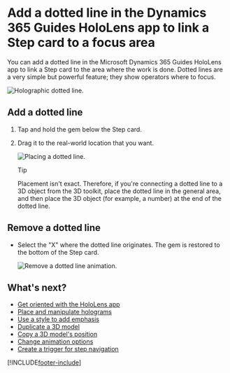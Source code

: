 

# Add a dotted line in the Dynamics 365 Guides HoloLens app to link a Step card to a focus area 

You can add a dotted line in the Microsoft Dynamics 365 Guides HoloLens app to link a Step card to the area where the work is done. Dotted lines are a very simple but powerful 
feature; they show operators where to focus.

![Holographic dotted line.](media/dotted-line.PNG "Holographic dotted line")

## Add a dotted line

1. Tap and hold the gem below the Step card.

2. Drag it to the real-world location that you want.

    ![Placing a dotted line.](media/place-tether.PNG "Placing a dotted line")

    > [!TIP]
    > Placement isn't exact. Therefore, if you're connecting a dotted line to a 3D object from the 3D toolkit, place the dotted line in the general area, and then place the 3D object (for example, a number) at the end of the dotted line.

## Remove a dotted line

- Select the "X" where the dotted line originates. The gem is restored to the bottom of the Step card.

    ![Remove a dotted line animation.](media/remove-dotted-line.gif "Remove a dotted line animation")

## What's next?

- [Get oriented with the HoloLens app](hololens-app-orientation.md)
- [Place and manipulate holograms](hololens-app-place-holograms.md)
- [Use a style to add emphasis](hololens-app-styles.md)
- [Duplicate a 3D model](hololens-app-duplicate-model.md)
- [Copy a 3D model's position](hololens-app-copy-3D-model-position.md)
- [Change animation options](hololens-app-animations.md)
- [Create a trigger for step navigation](hololens-app-trigger.md)
    
[!INCLUDE[footer-include](../includes/footer-banner.md)]
